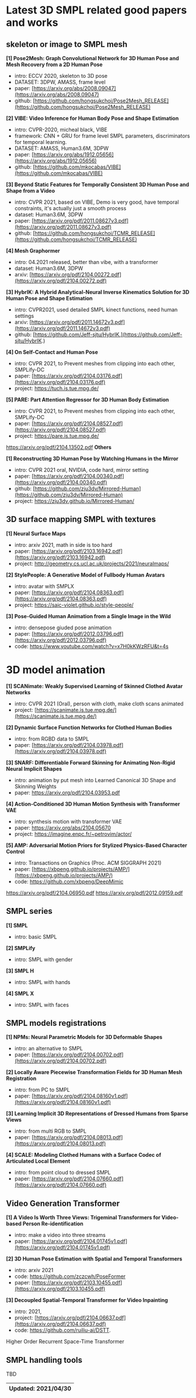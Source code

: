 # Latest 3D SMPL related good papers and works


## skeleton or image to SMPL mesh

**[1] Pose2Mesh: Graph Convolutional Network for 3D Human Pose and Mesh Recovery from a 2D Human Pose**
- intro: ECCV 2020, skeleton to 3D pose
- DATASET: 3DPW, AMASS, frame level
- paper: [https://arxiv.org/abs/2008.09047](https://arxiv.org/abs/2008.09047)
- github: [https://github.com/hongsukchoi/Pose2Mesh_RELEASE](https://github.com/hongsukchoi/Pose2Mesh_RELEASE)

**[2] VIBE: Video Inference for Human Body Pose and Shape Estimation**
- intro: CVPR-2020, micheal black, VIBE
- framework: CNN + GRU for frame level SMPL parameters, discriminators for temporal learning.
- DATASET: AMASS, Human3.6M, 3DPW
- paper: [https://arxiv.org/abs/1912.05656](https://arxiv.org/abs/1912.05656)
- github: [https://github.com/mkocabas/VIBE](https://github.com/mkocabas/VIBE)

**[3] Beyond Static Features for Temporally Consistent 3D Human Pose and Shape from a Video**
- intro: CVPR 2021, based on VIBE, Demo is very good, have temporal constraints, it's actually just a smooth process
- dataset: Human3.6M, 3DPW
- paper: [https://arxiv.org/pdf/2011.08627v3.pdf](https://arxiv.org/pdf/2011.08627v3.pdf)
- github: [https://github.com/hongsukchoi/TCMR_RELEASE](https://github.com/hongsukchoi/TCMR_RELEASE)

**[4] Mesh Graphormer**
- intro: 04.2021 released, better than vibe, with a transformer
- dataset: Human3.6M, 3DPW
- arxiv: [https://arxiv.org/pdf/2104.00272.pdf](https://arxiv.org/pdf/2104.00272.pdf)

**[3] HybrIK: A Hybrid Analytical-Neural Inverse Kinematics Solution for 3D Human Pose and Shape Estimation**
- intro: CVPR2021, used detailed SMPL kinect functions, need human settings
- arxiv: [https://arxiv.org/pdf/2011.14672v3.pdf](https://arxiv.org/pdf/2011.14672v3.pdf)
- github: [https://github.com/Jeff-sjtu/HybrIK.](https://github.com/Jeff-sjtu/HybrIK.)

**[4] On Self-Contact and Human Pose**
- intro: CVPR 2021, to Prevent meshes from clipping into each other, SMPLify-DC
- paper: [https://arxiv.org/pdf/2104.03176.pdf](https://arxiv.org/pdf/2104.03176.pdf)
- project: https://tuch.is.tue.mpg.de/

**[5] PARE: Part Attention Regressor for 3D Human Body Estimation**
- intro: CVPR 2021, to Prevent meshes from clipping into each other, SMPLify-DC
- paper: [https://arxiv.org/pdf/2104.08527.pdf](https://arxiv.org/pdf/2104.08527.pdf)
- project: https://pare.is.tue.mpg.de/

https://arxiv.org/pdf/2104.13502.pdf
**Others**

**[1] Reconstructing 3D Human Pose by Watching Humans in the Mirror**
- intro: CVPR 2021 oral, NVIDIA, code hard, mirror setting
- paper: [https://arxiv.org/pdf/2104.00340.pdf](https://arxiv.org/pdf/2104.00340.pdf)
- github: [https://github.com/zju3dv/Mirrored-Human](https://github.com/zju3dv/Mirrored-Human)
- project: https://zju3dv.github.io/Mirrored-Human/

## 3D surface mapping SMPL with textures

**[1] Neural Surface Maps**
- intro: arxiv 2021, math in side is too hard
- paper: [https://arxiv.org/pdf/2103.16942.pdf](https://arxiv.org/pdf/2103.16942.pdf)
- project: http://geometry.cs.ucl.ac.uk/projects/2021/neuralmaps/

**[2] StylePeople: A Generative Model of Fullbody Human Avatars**
- intro: avatar with SMPLX
- paper: [https://arxiv.org/pdf/2104.08363.pdf](https://arxiv.org/pdf/2104.08363.pdf)
- project: https://saic-violet.github.io/style-people/


**[3] Pose-Guided Human Animation from a Single Image in the Wild**
- intro: densepose giuded pose animation
- paper: [https://arxiv.org/pdf/2012.03796.pdf](https://arxiv.org/pdf/2012.03796.pdf)
- code: https://www.youtube.com/watch?v=x7H0kKWzRFU&t=4s

# 3D model animation
**[1] SCANimate: Weakly Supervised Learning of Skinned Clothed Avatar Networks**
- intro: CVPR 2021 (Oral), person with cloth, make cloth scans animated
- project: [https://scanimate.is.tue.mpg.de/](https://scanimate.is.tue.mpg.de/)

**[2] Dynamic Surface Function Networks for Clothed Human Bodies**
- intro: from RGBD data to SMPL
- paper: [https://arxiv.org/pdf/2104.03978.pdf](https://arxiv.org/pdf/2104.03978.pdf)

**[3] SNARF: Differentiable Forward Skinning for Animating Non-Rigid Neural Implicit Shapes**
- intro: animation by put mesh into Learned Canonical 3D Shape and Skinning Weights
- paper: https://arxiv.org/pdf/2104.03953.pdf

**[4] Action-Conditioned 3D Human Motion Synthesis with Transformer VAE**
- intro: synthesis motion with transformer VAE
- paper: https://arxiv.org/abs/2104.05670
- project: https://imagine.enpc.fr/~petrovim/actor/

**[5] AMP: Adversarial Motion Priors for Stylized Physics-Based Character Control**
- intro:  Transactions on Graphics (Proc. ACM SIGGRAPH 2021)
- paper: [https://xbpeng.github.io/projects/AMP/](https://xbpeng.github.io/projects/AMP/)
- code: https://github.com/xbpeng/DeepMimic

https://arxiv.org/pdf/2104.06950.pdf
https://arxiv.org/pdf/2012.09159.pdf

## SMPL series

**[1] SMPL**
- intro: basic SMPL

**[2] SMPLify**
- intro: SMPL with gender


**[3] SMPL H**
- intro: SMPL with hands

**[4] SMPL X**
- intro: SMPL with faces

## SMPL models registrations
**[1] NPMs: Neural Parametric Models for 3D Deformable Shapes**
- intro: an alternative to SMPL
- paper: [https://arxiv.org/pdf/2104.00702.pdf](https://arxiv.org/pdf/2104.00702.pdf)

**[2] Locally Aware Piecewise Transformation Fields for 3D Human Mesh Registration**
- intro: from PC to SMPL
- paper: [https://arxiv.org/pdf/2104.08160v1.pdf](https://arxiv.org/pdf/2104.08160v1.pdf)

**[3] Learning Implicit 3D Representations of Dressed Humans from Sparse Views**
- intro: from multi RGB to SMPL
- paper: [https://arxiv.org/pdf/2104.08013.pdf](https://arxiv.org/pdf/2104.08013.pdf)

**[4] SCALE: Modeling Clothed Humans with a Surface Codec of Articulated Local Element**
- intro: from point cloud  to dressed SMPL
- paper: [https://arxiv.org/pdf/2104.07660.pdf](https://arxiv.org/pdf/2104.07660.pdf)


## Video Generation Transformer

**[1] A Video Is Worth Three Views: Trigeminal Transformers for Video-based Person Re-identification**
- intro: make a video into three streams
- paper: [https://arxiv.org/pdf/2104.01745v1.pdf](https://arxiv.org/pdf/2104.01745v1.pdf)

**[2] 3D Human Pose Estimation with Spatial and Temporal Transformers**
- intro: arxiv 2021
- code: https://github.com/zczcwh/PoseFormer
- paper: [https://arxiv.org/pdf/2103.10455.pdf](https://arxiv.org/pdf/2103.10455.pdf)

**[3] Decoupled Spatial-Temporal Transformer for Video Inpainting**
- intro: 2021, 
- project: [https://arxiv.org/pdf/2104.06637.pdf](https://arxiv.org/pdf/2104.06637.pdf)
- code: https://github.com/ruiliu-ai/DSTT.

Higher Order Recurrent Space-Time Transformer

## SMPL handling tools
TBD


| Updated: 2021/04/30|
| :---------: |

